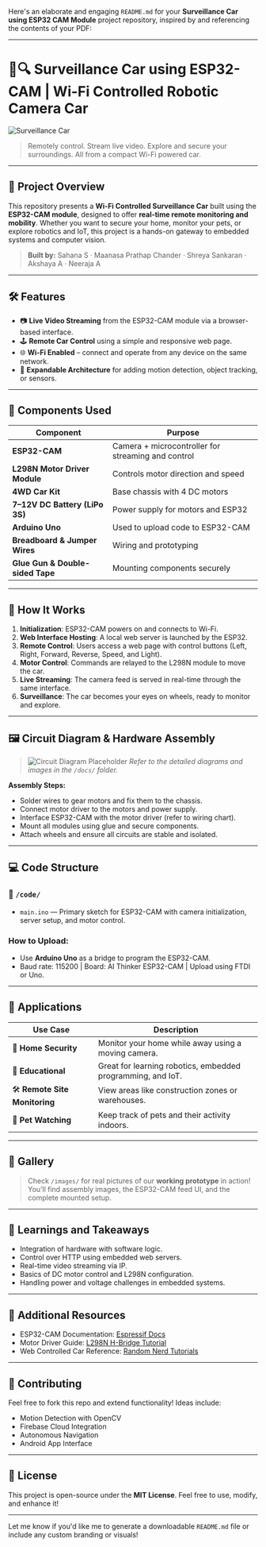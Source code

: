 Here's an elaborate and engaging `README.md` for your **Surveillance Car using ESP32 CAM Module** project repository, inspired by and referencing the contents of your PDF:

---

# 🚗🔍 Surveillance Car using ESP32-CAM | Wi-Fi Controlled Robotic Camera Car

![Surveillance Car](https://via.placeholder.com/800x400?text=ESP32+Surveillance+Car) <!-- Replace with actual image URL -->

> Remotely control. Stream live video. Explore and secure your surroundings. All from a compact Wi-Fi powered car.

---

## 📝 Project Overview

This repository presents a **Wi-Fi Controlled Surveillance Car** built using the **ESP32-CAM module**, designed to offer **real-time remote monitoring and mobility**. Whether you want to secure your home, monitor your pets, or explore robotics and IoT, this project is a hands-on gateway to embedded systems and computer vision.

> **Built by:**
> Sahana S · Maanasa Prathap Chander · Shreya Sankaran · Akshaya A · Neeraja A

---

## 🛠️ Features

* 📷 **Live Video Streaming** from the ESP32-CAM module via a browser-based interface.
* 🕹️ **Remote Car Control** using a simple and responsive web page.
* 🌐 **Wi-Fi Enabled** – connect and operate from any device on the same network.
* 🧠 **Expandable Architecture** for adding motion detection, object tracking, or sensors.

---

## 🔧 Components Used

| Component                        | Purpose                                            |
| -------------------------------- | -------------------------------------------------- |
| **ESP32-CAM**                    | Camera + microcontroller for streaming and control |
| **L298N Motor Driver Module**    | Controls motor direction and speed                 |
| **4WD Car Kit**                  | Base chassis with 4 DC motors                      |
| **7–12V DC Battery (LiPo 3S)**   | Power supply for motors and ESP32                  |
| **Arduino Uno**                  | Used to upload code to ESP32-CAM                   |
| **Breadboard & Jumper Wires**    | Wiring and prototyping                             |
| **Glue Gun & Double-sided Tape** | Mounting components securely                       |

---

## 🧩 How It Works

1. **Initialization**: ESP32-CAM powers on and connects to Wi-Fi.
2. **Web Interface Hosting**: A local web server is launched by the ESP32.
3. **Remote Control**: Users access a web page with control buttons (Left, Right, Forward, Reverse, Speed, and Light).
4. **Motor Control**: Commands are relayed to the L298N module to move the car.
5. **Live Streaming**: The camera feed is served in real-time through the same interface.
6. **Surveillance**: The car becomes your eyes on wheels, ready to monitor and explore.

---

## 🖼️ Circuit Diagram & Hardware Assembly

> ![Circuit Diagram Placeholder](https://via.placeholder.com/400x300?text=Circuit+Diagram)
> *Refer to the detailed diagrams and images in the `/docs/` folder.*

**Assembly Steps:**

* Solder wires to gear motors and fix them to the chassis.
* Connect motor driver to the motors and power supply.
* Interface ESP32-CAM with the motor driver (refer to wiring chart).
* Mount all modules using glue and secure components.
* Attach wheels and ensure all circuits are stable and isolated.

---

## 💻 Code Structure

### 📂 `/code/`

* `main.ino` — Primary sketch for ESP32-CAM with camera initialization, server setup, and motor control.

### How to Upload:

* Use **Arduino Uno** as a bridge to program the ESP32-CAM.
* Baud rate: 115200 | Board: AI Thinker ESP32-CAM | Upload using FTDI or Uno.

---

## 🚀 Applications

| Use Case                       | Description                                                 |
| ------------------------------ | ----------------------------------------------------------- |
| 🏡 **Home Security**           | Monitor your home while away using a moving camera.         |
| 🧪 **Educational**             | Great for learning robotics, embedded programming, and IoT. |
| 🛠️ **Remote Site Monitoring** | View areas like construction zones or warehouses.           |
| 🐾 **Pet Watching**            | Keep track of pets and their activity indoors.              |

---

## 📸 Gallery

> Check `/images/` for real pictures of our **working prototype** in action!
> You’ll find assembly images, the ESP32-CAM feed UI, and the complete mounted setup.

---

## 🧠 Learnings and Takeaways

* Integration of hardware with software logic.
* Control over HTTP using embedded web servers.
* Real-time video streaming via IP.
* Basics of DC motor control and L298N configuration.
* Handling power and voltage challenges in embedded systems.

---

## 📎 Additional Resources

* ESP32-CAM Documentation: [Espressif Docs](https://docs.espressif.com/)
* Motor Driver Guide: [L298N H-Bridge Tutorial](https://lastminuteengineers.com/l298n-dc-motor-arduino-tutorial/)
* Web Controlled Car Reference: [Random Nerd Tutorials](https://randomnerdtutorials.com/)

---

## 🤝 Contributing

Feel free to fork this repo and extend functionality! Ideas include:

* Motion Detection with OpenCV
* Firebase Cloud Integration
* Autonomous Navigation
* Android App Interface

---

## 📜 License

This project is open-source under the **MIT License**.
Feel free to use, modify, and enhance it!

---

Let me know if you'd like me to generate a downloadable `README.md` file or include any custom branding or visuals!

